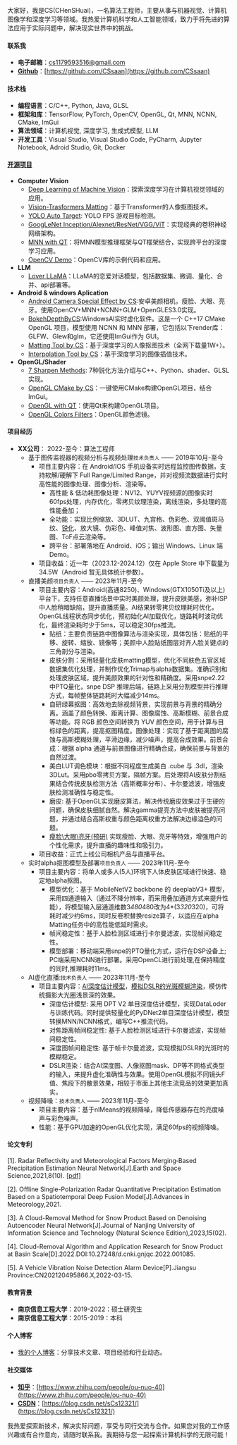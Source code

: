 大家好，我是CS(CHenSHuai)，一名算法工程师，主要从事与机器视觉、计算机图像学和深度学习等领域。我热爱计算机科学和人工智能领域，致力于将先进的算法应用于实际问题中，解决现实世界中的挑战。

#### 联系我

- **电子邮箱**：cs1179593516@gmail.com
- [**Github**](https://github.com/CSsaan)：[https://github.com/CSsaan](https://github.com/CSsaan)

#### 技术栈

- **编程语言**：C/C++, Python, Java, GLSL
- **框架和库**：TensorFlow, PyTorch, OpenCV, OpenGL, Qt, MNN, NCNN, CMake, ImGui
- **算法领域**：计算机视觉,  深度学习, 生成式模型, LLM
- **开发工具**：Visual Studio, Visual Studio Code, PyCharm, Jupyter Notebook, Adroid Studio, Git, Docker

#### [**开源项目**](/my/open-sources/)

- **Computer Vision**
  - [Deep Learning of Machine Vision](https://github.com/CSsaan/Deep-learning-of-machine-vision)：探索深度学习在计算机视觉领域的应用。
  - [Vision-Trasformers Matting](https://github.com/CSsaan/EMA-ViTMatting#ema-vitmatting)：基于Transformer的人像抠图技术。
  - [YOLO Auto Target](https://github.com/CSsaan/YOLO_AutoTarget): YOLO FPS 游戏目标检测。
  - [GoogLeNet Inception/Alexnet/ResNet/VGG/ViT](https://github.com/CSsaan/EMA-GoogLeNet/tree/main)：实现经典的卷积神经网络架构。
  - [MNN with QT](https://github.com/CSsaan/qtMnn)：将MNN模型推理框架与QT框架结合，实现跨平台的深度学习应用。
  - [OpenCV Demo](https://github.com/CSsaan/OpenCVtest)：OpenCV库的示例代码和应用。
- **LLM**
  - [Lover LLaMA](https://gitee.com/cehs/lover_llama)：LLaMA的恋爱对话模型，包括数据集、微调、量化、合并、api部署等。
- **Android & windows Aplication**
  - [Android Camera Special Effect by CS](https://github.com/CSsaan/Camera-Special-Effect-Face-Reshape):安卓美颜相机，瘦脸、大眼、亮牙。使用OpenCV+MNN+NCNN+GLM+OpenGLES3.0实现。
  - [BokehDepthByCS](https://github.com/CSsaan/BokehDepthByCS):WindowsAI实时虚化软件。这是一个 C++17 CMake OpenGL 项目，模型使用 NCNN 和 MNN 部署，它包括以下render库：GLFW、Glew和glm，它还使用ImGui作为 GUI。
  - [Matting Tool by CS](https://blog.csdn.net/sCs12321/article/details/124331491)：基于深度学习的人像抠图技术（全网下载量1W+）。
  - [Interpolation Tool by CS](https://blog.csdn.net/sCs12321/article/details/124550893)：基于深度学习的图像插值技术。
- **OpenGL/Shader**
  - [7 Sharpen Methods](https://blog.csdn.net/sCs12321/article/details/129459772): 7种锐化方法介绍与C++、Python、shader、GLSL实现。
  - [OpenGL CMake by CS](https://github.com/CSsaan/OpenGL_CMake_CS)：一键使用CMake构建OpenGL项目，结合ImGui。
  - [OpenGL with QT](https://github.com/CSsaan/HelloOpenGL)：使用Qt来构建OpenGL项目。
  - [OpenGL Colors Filters](https://github.com/CSsaan/OpenGL-colors-filters)：OpenGL颜色滤镜。
  
#### 项目经历

- **XX公司**： 2022-至今：算法工程师
  - 基于图传监视器的视频分析与视频处理`技术负责人`   ——   2019年10月-至今
    - 项目主要内容：在 Android/IOS 手机设备实时远程监控图传数据，支持软解/硬解下 Full Range/Limited Range，并对视频流数据进行实时高性能的图像处理、图像分析、渲染等。
      - 高性能 & 低功耗图像处理：NV12、YUYV视频源的图像实时60fps处理，内存优化，零拷贝纹理渲染，离线渲染，多处理的高性能叠加；
      - 全功能：实现比例缩放、3DLUT、九宫格、伪彩色、双阈值斑马纹、[锐化](https://blog.csdn.net/sCs12321/article/details/129459772)、放大镜、伪彩色、峰值对焦、波形图、直方图、矢量图、ToF点云渲染等。
      - 跨平台：部署落地在 Android、iOS；输出 Windows、Linux 端 Demo。
    - 项目收益：近一年（2023.12-2024.12）仅在 Apple Store 中下载量为34.5W（Android 暂无具体统计参数）。
  - 直播美颜`项目负责人`   ——   2023年11月-至今
    - 项目主要内容：Android(高通8250)、Windows(GTX1050Ti及以上)平台下，支持任意直播场景中实时美颜处理，提升皮肤美感，弥补ISP中人脸稍暗缺陷，提升直播质量。AI结果转零拷贝纹理耗时优化，OpenGL线程状态同步优化，预初始化AI加载优化，链路耗时波动优化，最终渲染耗时少于5ms，可以稳定30fps推流。
      - 贴纸：主要负责链路中图像算法与渲染实现，具体包括：贴纸的平移、旋转、缩放、镜像等；美颜中人脸贴纸图层对齐人脸关键点的三角剖分与渲染。
      - 皮肤分割：采用轻量化皮肤matting模型，优化不同肤色五官区域数据集优化处理，并制作优化Trimap与alpha数据集。准确识别和处理皮肤区域，提升美颜效果的针对性和精确度。采用snpe2.22中PTQ量化，snpe DSP 推理后端，链路上采用分割模型并行推理方式，每帧整体链路耗时大幅减少14ms。
      - 自研绿幕抠图：高效地去除视频背景，实现前景与背景的精确分离。涵盖了颜色转换、距离计算、图像腐蚀、高斯模糊、前景合成等功能。将 RGB 颜色空间转换为 YUV 颜色空间，用于计算与目标绿色的距离，提高抠图精度。图像处理：实现了基于距离图的腐蚀与高斯模糊处理，平滑边缘，减少噪声，提高合成效果。前景合成：根据 alpha 通道与前景图像进行精确合成，确保前景与背景的自然过渡。
      - 美白LUT调色模块：根据不同程度生成美白 .cube 与 .3dl，渲染3DLut。采用pbo零拷贝方案，隔帧方案。后处理将AI皮肤分割结果结合传统皮肤检测方法（高斯概率分布）、卡尔曼滤波，增强皮肤检测准确性与稳定性。
      - 磨皮: 基于OpenGL实现磨皮算法，解决传统磨皮效果过于生硬的问题，确保皮肤细腻自然。解决gamma提亮方法中皮肤被提亮问题，并通过结合高斯权重与颜色距离权重方法解决边缘溢色的问题。
      - [瘦脸\大眼\亮牙(预研)](https://github.com/CSsaan/Camera-Special-Effect-Face-Reshape) 实现瘦脸、大眼、亮牙等特效，增强用户的个性化需求，提升直播的趣味性和吸引力。
    - 项目收益：正式上线公司相机产品与直播平台。
  - 实时alpha抠图模型及部署`项目负责人`   ——   2023年11月-至今
    - 项目主要内容：将单人或多人(5人)环境下人体皮肤区域进行快速、稳定地alpha抠图。
      - 模型优化：基于 MobileNetV2 backbone 的 deeplabV3+ 模型，采用四通道输入（通过不降分辨率，而采用叠加通道方式来提升性能），将模型输入层通道维数3*480*480改为4*(3*320*320)，可将耗时减少约6ms，同时反卷积替换resize算子，以适应在alpha Matting任务中的高性能低延时需求。
      - 帧间稳定性：基于人脸检测区域进行卡尔曼滤波，实现帧间稳定性。
      - 模型部署：移动端采用snpe的PTQ量化方式，运行在DSP设备上; PC端采用NCNN进行部署。采用OpenCL进行前处理,在保持精度的同时,推理耗时11ms。
  - AI虚化直播:`技术负责人`   ——   2023年11月-至今
    - 项目主要内容：[AI深度估计模型](https://github.com/CSsaan/GitPod_Python/tree/main/Depth-Anything-V2-with-OpenGLBokeh-ONNX)，[模拟DSLR的光斑模糊渲染](https://blog.csdn.net/sCs12321/article/details/143893389)，模仿传统摄影大光圈浅景深的效果。
      - 深度估计模型: 采用 DPT V2 单目深度估计模型，实现DataLoder与训练代码。同时提供轻量化的PyDNet2单目深度估计模型，模型转换MNN/NCNN格式，编写C++推流代码。
      - 对焦距离帧间稳定性: 基于人脸检测区域进行卡尔曼滤波，实现帧间稳定性。
      - 深度图帧间稳定性: 基于帧卡尔曼滤波，实现模拟DSLR的光斑时的模糊稳定。
      - DSLR渲染：结合AI深度图、人像抠图mask、DP等不同格式类型的输入，来提升虚化准确性与效果。使用OpenGL模拟不同镜头F值、焦段下的散景效果，相较于市面上其他主流竞品的效果更加真实。
  - 视频降噪：`技术负责人`   ——   2023年11月-至今
    - 项目主要内容：基于nlMeans的视频降噪，降低传感器存在的亮度噪声与彩色噪声。
    - 性能：基于GPU加速的OpenGL优化实现，满足60fps的视频降噪。

#### 论文专利

[1]. Radar Reflectivity and Meteorological Factors Merging‐Based Precipitation Estimation Neural Network[J].Earth and Space Science,2021,8(10). [[pdf]](https://agupubs.onlinelibrary.wiley.com/doi/pdf/10.1029/2021EA001811)

[2]. Offline Single-Polarization Radar Quantitative Precipitation Estimation Based on a Spatiotemporal Deep Fusion Model[J].Advances in Meteorology,2021.

[3]. A Cloud-Removal Method for Snow Product Based on Denoising Autoencoder Neural Network[J].Journal of Nanjing University of Information Science and Technology (Natural Science Edition),2023,15(02).

[4]. Cloud-Removal Algorithm and Application Research for Snow Product at Basin Scale[D].2022.DOI:10.27248/d.cnki.gnjqc.2022.001085.

[5]. A Vehicle Vibration Noise Detection Alarm Device[P].Jiangsu Province:CN202120495866.X,2022-03-15.

#### 教育背景

- **南京信息工程大学**：2019-2022：硕士研究生
- **南京信息工程大学**：2015-2019：本科

#### 个人博客

- [我的个人博客](https://www.csblog.site/)：分享技术文章、项目经验和行业动态。

#### 社交媒体

- [**知乎**](https://www.zhihu.com/people/ou-nuo-40)：[https://www.zhihu.com/people/ou-nuo-40](https://www.zhihu.com/people/ou-nuo-40)
- [**CSDN**](https://blog.csdn.net/sCs12321/)：[https://blog.csdn.net/sCs12321/](https://blog.csdn.net/sCs12321/)

我热爱探索新技术，解决实际问题，享受与同行交流与合作。如果您对我的工作感兴趣或有合作意向，请随时联系我。我期待与您一起探索计算机科学的无限可能！